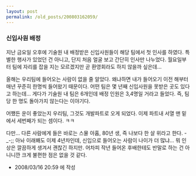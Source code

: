 ```yaml
---
layout: post
permalink: /old_posts/200803162059/
---
```


### 신입사원 배정

지난 금요일 오후에 기술원 내 배정받은 신입사원들이 해당 팀에서 첫 인사를 하였다. 
특별한 행사가 있었던 건 아니고, 단지 처음 얼굴 보고 간단히 인사만 나누었다.
월요일부터 팀에 자리를 잡을 지는 모르겠지만 곧 환영회라도 하지 않을까 싶은데...

올해는 우리팀에 들어오는 사람이 없을 줄 알았다.
왜냐하면 내가 들어오기 이전 해부터 매년 꾸준히 한명씩 들어왔기 때문이다.
어떤 팀은 몇 년째 신입사원을 못받은 곳도 있다고 하는데...
게다가 기술원 내 팀은 6개인데 배정 인원은 3,4명일 거라고 들었다.
즉, 팀당 한 명도 돌아가지 않는다는 이야기다.

어쨌든 운이 좋았는지 우리팀, 그것도 개발파트로 오게 되었다.
이제 파트내 서열 맨 밑에서 세번째가 되는 셈이다. ㅋㅋ

다만...
다른 사람에게 들은 바로는 스물 아홉, 80년 생, 즉 나보다 한 살 위라고 한다. -_-;;
아놔 이래봬도 이제 4년차인데, 신입으로 들어오는 사람이 나이가 더 많냐...
뭐 인상은 깔끔하게 생겨서 괜찮긴 하지만.
어차피 작년 들어온 후배한테도 반말로 하는 건 아니니깐 크게 불편한 점은 없을 것 같다.





- 2008/03/16 20:59 에 작성